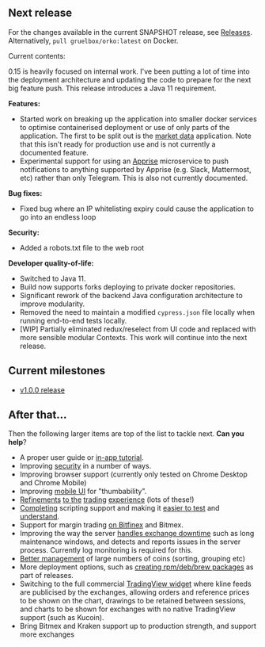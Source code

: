 ## Next release
For the changes available in the current SNAPSHOT release, see [Releases](https://github.com/gruelbox/orko/releases). Alternatively, `pull gruelbox/orko:latest` on Docker.

Current contents:

0.15 is heavily focused on internal work. I've been putting a lot of time into the deployment architecture and updating the code to prepare for the next big feature push. This release introduces a Java 11 requirement.

**Features:**

 - Started work on breaking up the application into smaller docker services to optimise containerised deployment or use of only parts of the application. The first to be split out is the [market data](https://hub.docker.com/layers/gruelbox/orko/0.15.1-marketdata/images/sha256-75407bfcdcaebc5979b6e115fd2f0d8d3f148f0bd8535dbfe4ffe492ae4a5aa3) application. Note that this isn't ready for production use and is not currently a documented feature.
 - Experimental support for using an [Apprise](https://github.com/caronc/apprise) microservice to push notifications to anything supported by Apprise (e.g. Slack, Mattermost, etc) rather than only Telegram.  This is also not currently documented.

**Bug fixes:**

 - Fixed bug where an IP whitelisting expiry could cause the application to go into an endless loop

**Security:**

 - Added a robots.txt file to the web root

**Developer quality-of-life:**

 - Switched to Java 11.
 - Build now supports forks deploying to private docker repositories.
 - Significant rework of the backend Java configuration architecture to improve modularity.
 - Removed the need to maintain a modified `cypress.json` file locally when running end-to-end tests locally.
 - [WIP] Partially eliminated redux/reselect from UI code and replaced with more sensible modular Contexts. This work will continue into the next release.


## Current milestones

- [v1.0.0 release](../projects/5)

## After that...

Then the following larger items are top of the list to tackle next. **Can you help**?

- A proper user guide or [in-app tutorial](../issues/116).
- Improving [security](../issues?utf8=%E2%9C%93&q=is%3Aissue+is%3Aopen+label%3Asecurity) in a number of ways.
- Improving browser support (currently only tested on Chrome Desktop and Chrome Mobile)
- Improving [mobile UI](../issues/21) for "thumbability".
- [Refinements](../issues/10) [to the](../issues/11) [trading](../issues/13) [experience](../issues/14) (lots of these!)
- [Completing](../issues/144) scripting support and making it [easier to test](../issues/109) and [understand](../issues/122).
- Support for margin trading [on Bitfinex](../issues/83) and Bitmex.
- Improving the way the server [handles exchange downtime](../issues/124) such as long maintenance windows, and detects and reports issues in the server process. Currently log monitoring is required for this.
- [Better management](../issues/125) of large numbers of coins (sorting, grouping etc)
- More deployment options, such as [creating rpm/deb/brew packages](../issues/115) as part of releases.
- Switching to the full commercial [TradingView widget](../issues/35) where kline feeds are publicised by the exchanges, allowing orders and reference prices to be shown on the chart, drawings to be retained between sessions, and charts to be shown for exchanges with no native TradingView support (such as Kucoin).
- Bring Bitmex and Kraken support up to production strength, and support more exchanges